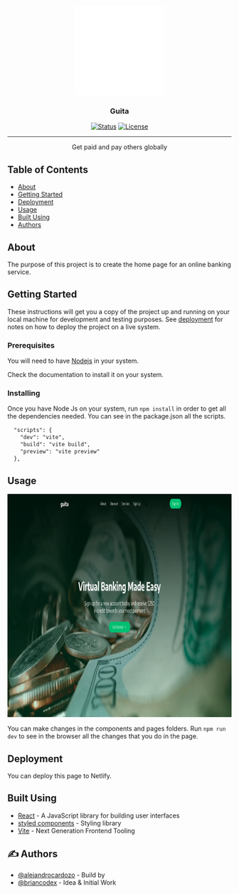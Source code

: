 <p align="center">
  <a href="https://guita.vercel.app/" rel="noopener">
 <img width=200px height=200px src="src/favicon.svg" alt="Project logo"></a>
</p>

<h3 align="center">Guita</h3>

<div align="center">

[![Status](https://img.shields.io/badge/status-active-success.svg)]()
[![License](https://img.shields.io/badge/license-MIT-blue.svg)](/LICENSE)

</div>

---

<p align="center"> Get paid and pay others globally
    <br> 
</p>

## Table of Contents

- [About](#about)
- [Getting Started](#getting_started)
- [Deployment](#deployment)
- [Usage](#usage)
- [Built Using](#built_using)
- [Authors](#authors)

## About <a name = "about"></a>

The purpose of this project is to create the home page for an online banking service. 

## Getting Started <a name = "getting_started"></a>

These instructions will get you a copy of the project up and running on your local machine for development and testing purposes. See [deployment](#deployment) for notes on how to deploy the project on a live system.

### Prerequisites

You will need to have [Nodejs](https://nodejs.org/en/) in your system.

Check the documentation to install it on your system.

### Installing

Once you have Node Js on your system, run `npm install` in order to get all the dependencies needed. You can see in the package.json all the scripts.

```
  "scripts": {
    "dev": "vite",
    "build": "vite build",
    "preview": "vite preview"
  },
```

## Usage <a name="usage"></a>

<img width=1034 height=500 src="src/images/Screenshot.png" alt="Project overview"></a>

You can make changes in the components and pages folders.
Run `npm run dev` to see in the browser all the changes that you do in the page.

## Deployment <a name = "deployment"></a>

You can deploy this page to Netlify.

## Built Using <a name = "built_using"></a>

- [React](https://reactjs.org/) - A JavaScript library for building user interfaces
- [styled components](https://styled-components.com/) - Styling library
- [Vite](https://sass-lang.com/) - Next Generation Frontend Tooling

## ✍️ Authors <a name = "authors"></a>

- [@alejandrocardozo](https://github.com/Alejandro-Cardozo) - Build by
- [@briancodex](https://github.com/briancodex) - Idea & Initial Work